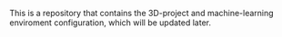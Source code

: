 This is a repository that contains the 3D-project and machine-learning enviroment configuration, which will be updated later.
